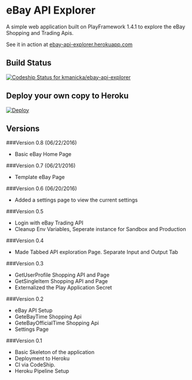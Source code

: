 # eBay API Explorer

A simple web application built on PlayFramework 1.4.1 to explore the eBay Shopping and Trading Apis.

See it in action at  [ebay-api-explorer.herokuapp.com](https://ebay-api-explorer.herokuapp.com/)

## Build Status
[ ![Codeship Status for kmanicka/ebay-api-explorer](https://codeship.com/projects/e21d7bd0-ae87-0133-6578-6624307c89c5/status?branch=master)](https://codeship.com/projects/132388)


## Deploy your own copy to Heroku
[![Deploy](https://www.herokucdn.com/deploy/button.svg)](https://heroku.com/deploy?template=https://github.com/kmanicka/ebay-api-explorer/tree/master)



## Versions


###Version 0.8 (06/22/2016)
* Basic eBay Home Page 

###Version 0.7 (06/21/2016)
* Template eBay Page

###Version 0.6 (06/20/2016)
* Added a settings page to view the current settings

###Version 0.5
* Login with eBay Trading API
* Cleanup Env Variables, Seperate instance for Sandbox and Production

###Version 0.4
* Made Tabbed API exploration Page. Separate Input and Output Tab 

###Version 0.3
* GetUserProfile Shopping API and Page
* GetSingleItem Shopping API and Page
* Externalized the Play Application Secret

###Version 0.2
* eBay API Setup
* GeteBayTime Shopping Api
* GeteBayOfficialTime Shopping Api
* Settings Page

###Version 0.1
* Basic Skeleton of the application
* Deployment to Heroku
* CI via CodeShip.
* Heroku Pipeline Setup